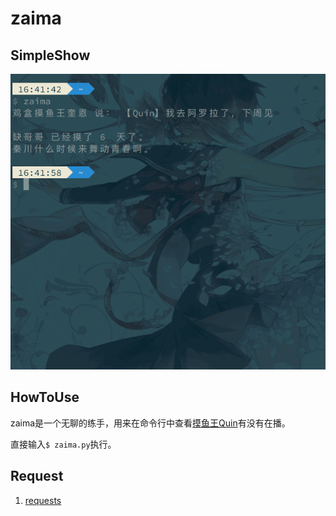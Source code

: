 # zaima

## SimpleShow

![zaima2](./zaima2.gif)

## HowToUse

zaima是一个无聊的练手，用来在命令行中查看[摸鱼王Quin](https://www.douyu.com/3614)有没有在播。

直接输入``$ zaima.py``执行。

## Request

1. [requests](https://github.com/kennethreitz/requests)

